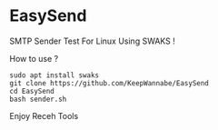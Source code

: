 # EasySend
SMTP Sender Test For Linux Using SWAKS !

How to use ?
```
sudo apt install swaks
git clone https://github.com/KeepWannabe/EasySend
cd EasySend
bash sender.sh
```

Enjoy Receh Tools
